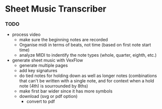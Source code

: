 # Sheet Music Transcriber

### TODO
- process video
  - make sure the beginning notes are recorded
  - Organise midi in terms of beats, not time (based on first note start time)
  - analyze MIDI to indentify the note types (whole, quarter, eighth, etc.)
- generate sheet music with VexFlow
  - generate multiple pages
  - add key signatures
  - do tied notes for holding down as well as longer notes (combinations that can't be written with a single note, and for context when a hold note (4th) is sourrounded by 8ths)
  - make first bar wider since it has more symbols
  - download (svg or pdf option)
    - convert to pdf
